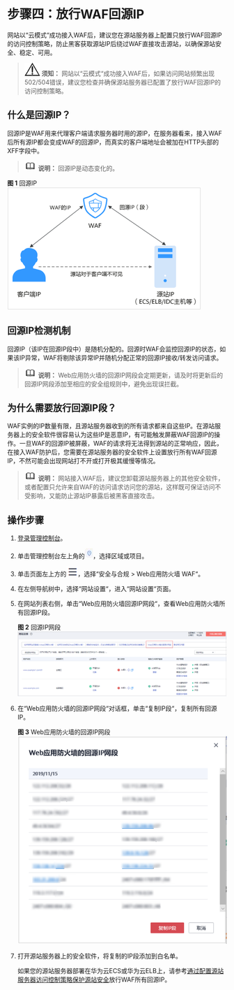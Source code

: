 # 步骤四：放行WAF回源IP<a name="waf_01_0325"></a>

网站以“云模式“成功接入WAF后，建议您在源站服务器上配置只放行WAF回源IP的访问控制策略，防止黑客获取源站IP后绕过WAF直接攻击源站，以确保源站安全、稳定、可用。

>![](public_sys-resources/icon-notice.gif) **须知：** 
>网站以“云模式“成功接入WAF后，如果访问网站频繁出现502/504错误，建议您检查并确保源站服务器已配置了放行WAF回源IP的访问控制策略。

## 什么是回源IP？<a name="zh-cn_topic_0167535083_section648732023117"></a>

回源IP是WAF用来代理客户端请求服务器时用的源IP，在服务器看来，接入WAF后所有源IP都会变成WAF的回源IP，而真实的客户端地址会被加在HTTP头部的XFF字段中。

>![](public_sys-resources/icon-note.gif) **说明：** 
>回源IP是动态变化的。

**图 1**  回源IP<a name="zh-cn_topic_0167535083_fig10997175131411"></a>  
![](figures/回源IP.png "回源IP")

## 回源IP检测机制<a name="zh-cn_topic_0167535083_section26731431201411"></a>

回源IP（该IP在回源IP段中）是随机分配的。回源时WAF会监控回源IP的状态，如果该IP异常，WAF将剔除该异常IP并随机分配正常的回源IP接收/转发访问请求。

>![](public_sys-resources/icon-note.gif) **说明：** 
>Web应用防火墙的回源IP网段会定期更新，请及时将更新后的回源IP网段添加至相应的安全组规则中，避免出现误拦截。

## 为什么需要放行回源IP段？<a name="zh-cn_topic_0167535083_section14317120351"></a>

WAF实例的IP数量有限，且源站服务器收到的所有请求都来自这些IP。在源站服务器上的安全软件很容易认为这些IP是恶意IP，有可能触发屏蔽WAF回源IP的操作。一旦WAF的回源IP被屏蔽，WAF的请求将无法得到源站的正常响应，因此，在接入WAF防护后，您需要在源站服务器的安全软件上设置放行所有WAF回源IP，不然可能会出现网站打不开或打开极其缓慢等情况。

>![](public_sys-resources/icon-note.gif) **说明：** 
>网站接入WAF后，建议您卸载源站服务器上的其他安全软件，或者配置只允许来自WAF的访问请求访问您的源站，这样既可保证访问不受影响，又能防止源站IP暴露后被黑客直接攻击。

## 操作步骤<a name="zh-cn_topic_0167535083_section177670438578"></a>

1.  [登录管理控制台](https://console.huaweicloud.com/?locale=zh-cn)。
2.  单击管理控制台左上角的![](figures/icon-region.jpg)，选择区域或项目。
3.  单击页面左上方的![](figures/icon-Service-2.png)，选择“安全与合规  \>  Web应用防火墙 WAF“。
4.  在左侧导航树中，选择“网站设置“，进入“网站设置“页面。
5.  在网站列表右侧，单击“Web应用防火墙回源IP网段“，查看Web应用防火墙所有回源IP段。

    **图 2**  回源IP网段<a name="zh-cn_topic_0167535083_zh-cn_topic_0165951354_fig16334547135211"></a>  
    ![](figures/回源IP网段.png "回源IP网段")

6.  在“Web应用防火墙的回源IP网段“对话框，单击“复制IP段“，复制所有回源IP。

    **图 3**  Web应用防火墙的回源IP网段<a name="zh-cn_topic_0167535083_zh-cn_topic_0165951354_fig15181128185715"></a>  
    ![](figures/Web应用防火墙的回源IP网段.png "Web应用防火墙的回源IP网段")

7.  打开源站服务器上的安全软件，将复制的IP段添加到白名单。

    如果您的源站服务器部署在华为云ECS或华为云ELB上，请参考[通过配置源站服务器访问控制策略保护源站安全](https://support.huaweicloud.com/bestpractice-waf/waf_06_0013.html)放行WAF所有回源IP。


